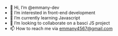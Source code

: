 - 👋 Hi, I’m @emmany-dev
- 👀 I’m interested in front-end development
- 🌱 I’m currently learning Javascript
- 💞️ I’m looking to collaborate on a basci JS project
- 📫 How to reach me via emmany4567@gmail.com

<!---
emmany-dev/emmany-dev is a ✨ special ✨ repository because its `README.md` (this file) appears on your GitHub profile.
You can click the Preview link to take a look at your changes.
--->

